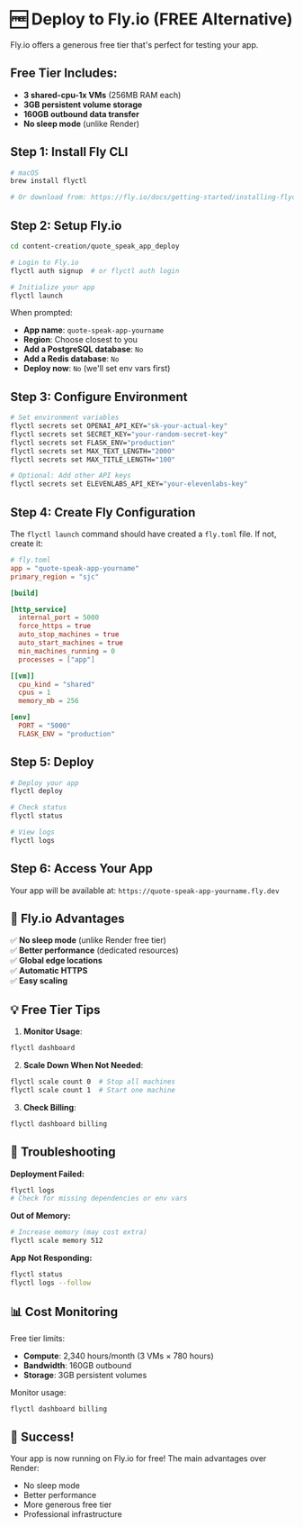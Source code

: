 # 🆓 Deploy to Fly.io (FREE Alternative)

Fly.io offers a generous free tier that's perfect for testing your app.

## Free Tier Includes:
- **3 shared-cpu-1x VMs** (256MB RAM each)
- **3GB persistent volume storage**
- **160GB outbound data transfer**
- **No sleep mode** (unlike Render)

## Step 1: Install Fly CLI

```bash
# macOS
brew install flyctl

# Or download from: https://fly.io/docs/getting-started/installing-flyctl/
```

## Step 2: Setup Fly.io

```bash
cd content-creation/quote_speak_app_deploy

# Login to Fly.io
flyctl auth signup  # or flyctl auth login

# Initialize your app
flyctl launch
```

When prompted:
- **App name**: `quote-speak-app-yourname`
- **Region**: Choose closest to you
- **Add a PostgreSQL database**: `No`
- **Add a Redis database**: `No`
- **Deploy now**: `No` (we'll set env vars first)

## Step 3: Configure Environment

```bash
# Set environment variables
flyctl secrets set OPENAI_API_KEY="sk-your-actual-key"
flyctl secrets set SECRET_KEY="your-random-secret-key"
flyctl secrets set FLASK_ENV="production"
flyctl secrets set MAX_TEXT_LENGTH="2000"
flyctl secrets set MAX_TITLE_LENGTH="100"

# Optional: Add other API keys
flyctl secrets set ELEVENLABS_API_KEY="your-elevenlabs-key"
```

## Step 4: Create Fly Configuration

The `flyctl launch` command should have created a `fly.toml` file. If not, create it:

```toml
# fly.toml
app = "quote-speak-app-yourname"
primary_region = "sjc"

[build]

[http_service]
  internal_port = 5000
  force_https = true
  auto_stop_machines = true
  auto_start_machines = true
  min_machines_running = 0
  processes = ["app"]

[[vm]]
  cpu_kind = "shared"
  cpus = 1
  memory_mb = 256

[env]
  PORT = "5000"
  FLASK_ENV = "production"
```

## Step 5: Deploy

```bash
# Deploy your app
flyctl deploy

# Check status
flyctl status

# View logs
flyctl logs
```

## Step 6: Access Your App

Your app will be available at:
`https://quote-speak-app-yourname.fly.dev`

## 🎯 Fly.io Advantages

✅ **No sleep mode** (unlike Render free tier)  
✅ **Better performance** (dedicated resources)  
✅ **Global edge locations**  
✅ **Automatic HTTPS**  
✅ **Easy scaling**  

## 💡 Free Tier Tips

1. **Monitor Usage**:
```bash
flyctl dashboard
```

2. **Scale Down When Not Needed**:
```bash
flyctl scale count 0  # Stop all machines
flyctl scale count 1  # Start one machine
```

3. **Check Billing**:
```bash
flyctl dashboard billing
```

## 🔧 Troubleshooting

**Deployment Failed:**
```bash
flyctl logs
# Check for missing dependencies or env vars
```

**Out of Memory:**
```bash
# Increase memory (may cost extra)
flyctl scale memory 512
```

**App Not Responding:**
```bash
flyctl status
flyctl logs --follow
```

## 📊 Cost Monitoring

Free tier limits:
- **Compute**: 2,340 hours/month (3 VMs × 780 hours)
- **Bandwidth**: 160GB outbound
- **Storage**: 3GB persistent volumes

Monitor usage:
```bash
flyctl dashboard billing
```

## 🚀 Success!

Your app is now running on Fly.io for free! The main advantages over Render:
- No sleep mode
- Better performance
- More generous free tier
- Professional infrastructure